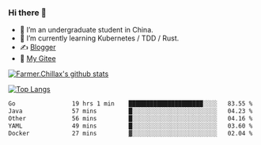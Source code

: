 ### Hi there 👋

- 🔭 I’m an undergraduate student in China.
- 🌱 I’m currently learning Kubernetes / TDD / Rust.
- ✍️ [Blogger](https://blog.farmer233.top)
- 🤔 [My Gitee](https://gitee.com/Farmer-chong)


[![Farmer.Chillax's github stats](https://github-readme-stats.vercel.app/api?username=FarmerChillax)](https://github.com/anuraghazra/github-readme-stats)

[![Top Langs](https://github-readme-stats.vercel.app/api/top-langs/?username=FarmerChillax&layout=compact&hide=html,css,javascript)](https://github.com/anuraghazra/github-readme-stats)


<a href="https://wakatime.com/@Farmer"> </a>
          <!--START_SECTION:waka-->

```txt
Go                19 hrs 1 min    █████████████████████░░░░   83.55 %
Java              57 mins         █░░░░░░░░░░░░░░░░░░░░░░░░   04.23 %
Other             56 mins         █░░░░░░░░░░░░░░░░░░░░░░░░   04.16 %
YAML              49 mins         █░░░░░░░░░░░░░░░░░░░░░░░░   03.60 %
Docker            27 mins         ▓░░░░░░░░░░░░░░░░░░░░░░░░   02.04 %
```

<!--END_SECTION:waka-->



<!--
**Farmer-chong/Farmer-chong** is a ✨ _special_ ✨ repository because its `README.md` (this file) appears on your GitHub profile.

Here are some ideas to get you started:

- 🔭 I’m currently working on ...
- 🌱 I’m currently learning ...
- 👯 I’m looking to collaborate on ...
- 🤔 I’m looking for help with ...
- 💬 Ask me about ...
- 📫 How to reach me: ...
- 😄 Pronouns: ...
- ⚡ Fun fact: ...
-->
